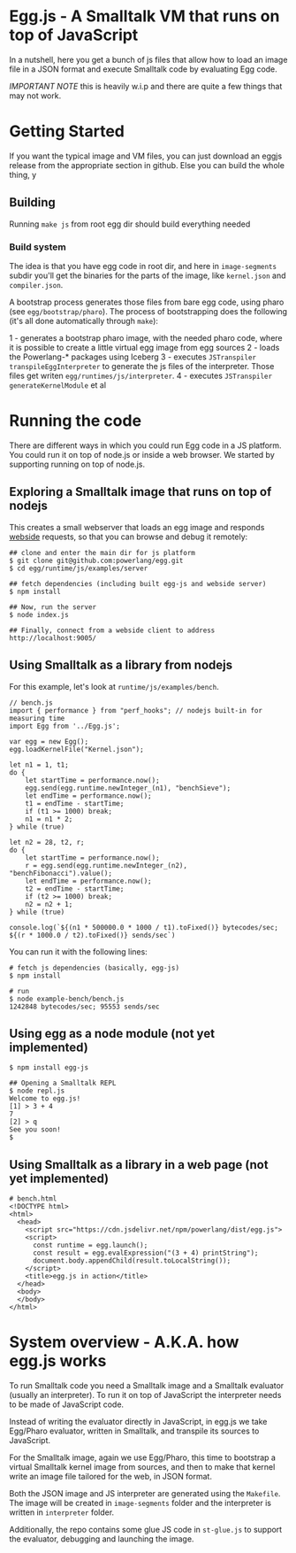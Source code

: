 # Egg.js - A Smalltalk VM that runs on top of JavaScript

In a nutshell, here you get a bunch of js files that allow how to load an image file in a JSON format and execute Smalltalk code by evaluating Egg code.

*IMPORTANT NOTE* this is heavily w.i.p and there are quite a few things that may not work.

# Getting Started


If you want the typical image and VM files, you can just download an eggjs release from the appropriate
section in github. Else you can build the whole thing, y

## Building

Running `make js` from root egg dir should build everything needed


### Build system

The idea is that you have egg code in root dir, and here in `image-segments` subdir you'll get the binaries for
the parts of the image, like `kernel.json` and `compiler.json`.

A bootstrap process generates those files from bare egg code, using pharo (see `egg/bootstrap/pharo`). The process
of bootstrapping does the following (it's all done automatically through `make`):

1 - generates a bootstrap pharo image, with the needed pharo code, where it is possible to create a little virtual egg image from egg sources
2 - loads the Powerlang-* packages using Iceberg
3 - executes `JSTranspiler transpileEggInterpreter` to generate the js files of the interpreter. Those files get
    writen `egg/runtimes/js/interpreter`.
4 - executes `JSTranspiler generateKernelModule` et al

# Running the code

There are different ways in which you could run Egg code in a JS platform. You could
run it on top of node.js or inside a web browser. We started by supporting
running on top of node.js.


## Exploring a Smalltalk image that runs on top of nodejs

This creates a small webserver that loads an egg image and responds [webside](https://github.com/guillermoamaral/Webside)
requests, so that you can browse and debug it remotely:


    ## clone and enter the main dir for js platform
    $ git clone git@github.com:powerlang/egg.git
    $ cd egg/runtime/js/examples/server

    ## fetch dependencies (including built egg-js and webside server)
    $ npm install 

    ## Now, run the server
    $ node index.js

    ## Finally, connect from a webside client to address http://localhost:9005/

## Using Smalltalk as a library from nodejs

For this example, let's look at `runtime/js/examples/bench`.

    // bench.js
    import { performance } from "perf_hooks"; // nodejs built-in for measuring time
    import Egg from '../Egg.js';

    var egg = new Egg();
    egg.loadKernelFile("Kernel.json");

    let n1 = 1, t1;
    do {
        let startTime = performance.now();
        egg.send(egg.runtime.newInteger_(n1), "benchSieve");
        let endTime = performance.now();
        t1 = endTime - startTime;
        if (t1 >= 1000) break;
        n1 = n1 * 2;
    } while (true)

    let n2 = 28, t2, r;
    do {
        let startTime = performance.now();
        r = egg.send(egg.runtime.newInteger_(n2), "benchFibonacci").value();
        let endTime = performance.now();
        t2 = endTime - startTime;
        if (t2 >= 1000) break;
        n2 = n2 + 1;
    } while (true)

    console.log(`${(n1 * 500000.0 * 1000 / t1).toFixed()} bytecodes/sec; ${(r * 1000.0 / t2).toFixed()} sends/sec`)
      

You can run it with the following lines:

    # fetch js dependencies (basically, egg-js)
    $ npm install

    # run
    $ node example-bench/bench.js
    1242848 bytecodes/sec; 95553 sends/sec

## Using egg as a node module (not yet implemented)

    $ npm install egg-js

    ## Opening a Smalltalk REPL
    $ node repl.js
    Welcome to egg.js!
    [1] > 3 + 4
    7
    [2] > q
    See you soon!
    $


## Using Smalltalk as a library in a web page (not yet implemented)

    # bench.html
    <!DOCTYPE html>
    <html>
      <head>
        <script src="https://cdn.jsdelivr.net/npm/powerlang/dist/egg.js">
        <script>
          const runtime = egg.launch();
          const result = egg.evalExpression("(3 + 4) printString");
          document.body.appendChild(result.toLocalString());
        </script>
        <title>egg.js in action</title>
      </head>
      <body>
      </body>
    </html>

# System overview - A.K.A. how egg.js works

To run Smalltalk code you need a Smalltalk image and a Smalltalk evaluator (usually an interpreter).
To run it on top of JavaScript the interpreter needs to be made of JavaScript code.

Instead of writing the evaluator directly in JavaScript, in egg.js we take Egg/Pharo evaluator, written in Smalltalk, and transpile its sources to JavaScript.

For the Smalltalk image, again we use Egg/Pharo, this time to bootstrap a virtual Smalltalk kernel image from sources, and then to make that kernel write an image file tailored for the web, in JSON format.

Both the JSON image and JS interpreter are generated using the `Makefile`. The image will be created in `image-segments` folder and the interpreter is written in `interpreter` folder.

Additionally, the repo contains some glue JS code in `st-glue.js` to support the evaluator, debugging and launching the image.


